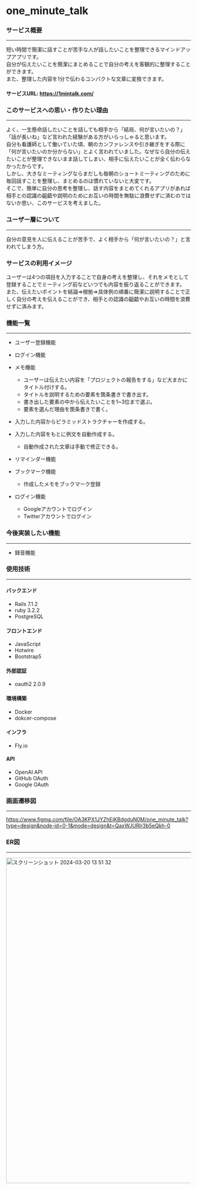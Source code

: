 # one_minute_talk
### サービス概要  
---
短い時間で簡潔に話すことが苦手な人が話したいことを整理できるマインドアップアプリです。  
自分が伝えたいことを簡潔にまとめることで自分の考えを客観的に整理することができます。  
また、整理した内容を1分で伝わるコンパクトな文章に変換できます。

#### サービスURL: https://1mintalk.com/

### このサービスへの思い・作りたい理由  
---
よく、一生懸命話したいことを話しても相手から「結局、何が言いたいの？」「話が長いね」など言われた経験がある方がいらっしゃると思います。  
自分も看護師として働いていた頃、朝のカンファレンスや引き継ぎをする際に「何が言いたいのか分からない」とよく言われていました。なぜなら自分の伝えたいことが整理できないまま話してしまい、相手に伝えたいことが全く伝わらなかったからです。  
しかし、大きなミーティングならまだしも毎朝のショートミーティングのために毎回話すことを整理し、まとめるのは慣れていないと大変です。  
そこで、簡単に自分の思考を整理し、話す内容をまとめてくれるアプリがあれば相手との認識の齟齬や説明のためにお互いの時間を無駄に浪費せずに済むのではないか思い、このサービスを考えました。

### ユーザー層について  
---
自分の意見を人に伝えることが苦手で、よく相手から「何が言いたいの？」と言われてしまう方。

### サービスの利用イメージ  
ユーザーは4つの項目を入力することで自身の考えを整理し、それをメモとして登録することでミーティング前などいつでも内容を振り返ることができます。  
また、伝えたいポイントを結論⇒根拠⇒具体例の順番に簡潔に説明することで正しく自分の考えを伝えることができ、相手との認識の齟齬やお互いの時間を浪費せずに済みます。

### 機能一覧
---
- ユーザー登録機能
- ログイン機能
- メモ機能
	- ユーザーは伝えたい内容を「プロジェクトの報告をする」など大まかにタイトル付けする。
	- タイトルを説明するための要素を箇条書きで書き出す。
	- 書き出した要素の中から伝えたいことを1~3位まで選ぶ。
	- 要素を選んだ理由を箇条書きで書く。
- 入力した内容からピラミッドストラクチャーを作成する。
- 入力した内容をもとに例文を自動作成する。
	- 自動作成された文章は手動で修正できる。

- リマインダー機能
- ブックマーク機能
	- 作成したメモをブックマーク登録
- ログイン機能
	- Googleアカウントでログイン
	- Twitterアカウントでログイン

### 今後実装したい機能
---
- 録音機能

### 使用技術 
---
#### バックエンド
- Rails 7.1.2
- ruby 3.2.2
- PostgreSQL
#### フロントエンド
- JavaScript
- Hotwire
- Bootstrap5
#### 外部認証
- oauth2 2.0.9
#### 環境構築
- Docker
- dokcer-compose
#### インフラ
- Fly.io
#### API
- OpenAI API
- GitHub OAuth
- Google OAuth

### 画面遷移図
---
https://www.figma.com/file/OA3KPX1JYZhEjKBdgduN0M/one_minute_talk?type=design&node-id=0-1&mode=design&t=QaxWJURlr3b5eQkh-0

### ER図
---
<img width="887" alt="スクリーンショット 2024-03-20 13 51 32" src="https://github.com/solonurse/one_minute_talk/assets/134455250/57e6e709-b0d0-49b1-8755-65d7a94877a0">

